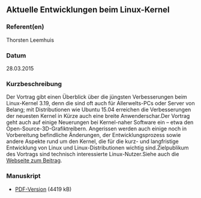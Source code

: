 
 
## Aktuelle Entwicklungen beim Linux-Kernel


### Referent(en)
 Thorsten Leemhuis

### Datum
 28.03.2015

### Kurzbeschreibung
Der Vortrag gibt einen Überblick über die jüngsten Verbesserungen beim
Linux-Kernel 3.19, denn die sind oft auch für Allerwelts-PCs oder
Server von Belang; mit Distributionen wie Ubuntu 15.04 erreichen die
Verbesserungen der neuesten Kernel in Kürze auch eine breite
Anwenderschar.Der Vortrag geht auch auf einige Neuerungen bei Kernel-naher Software
ein &#8211; etwa den Open-Source-3D-Grafiktreibern. Angerissen werden auch
einige noch in Vorbereitung befindliche Änderungen, der
Entwicklungsprozess sowie andere Aspekte rund um den Kernel, die für
die kurz- und langfristige Entwicklung von Linux und
Linux-Distributionen wichtig sind.Zielpublikum des Vortrags sind technisch interessierte Linux-Nutzer.Siehe auch die <a href="http://www.heise.de/open/artikel/Die-Neuerungen-von-Linux-3-19-2541595.html
">Webseite zum Beitrag</a>.
### Manuskript

          
* [PDF-Version](/download/Vortraege/Linux_Kernel_LIT_2015.pdf) (4419 kB)
                 
      
  


